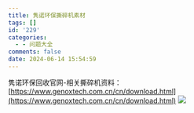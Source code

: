 ```yaml
---
title: 隽诺环保撕碎机素材
tags: []
id: '229'
categories:
  - - 问题大全
comments: false
date: 2024-06-14 15:54:59
---
```


隽诺环保回收官网-相关撕碎机资料：[https://www.genoxtech.com.cn/cn/download.html](https://www.genoxtech.com.cn/cn/download.html) ![](http://www.smalljia.site/wp-content/uploads/2024/06/微信截图_20240615091358.jpg)
